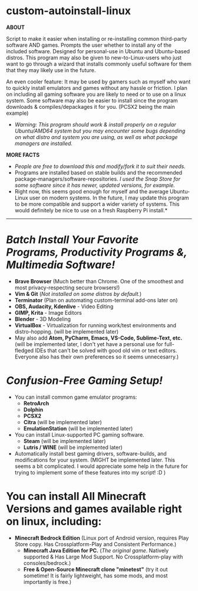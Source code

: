 # custom-autoinstall-linux
**ABOUT**

Script to make it easier when installing or re-installing common third-party software AND games. Prompts the user whether to install any of the included software. Designed for personal-use in Ubuntu and Ubuntu-based distros. This program may also be given to new-to-Linux-users who just want to go through a wizard that installs commonly useful software for them that they may likely use in the future.

An even cooler feature: It may be used by gamers such as myself who want to quickly install emulators and games without any hassle or friction. I plan on including all gaming software you are likely to need or to use on a linux system. Some software may also be easier to install since the program downloads & compiles/depackages it for you. (PCSX2 being the main example)

* *Warning: This program should work & install properly on a regular Ubuntu/AMD64 system but you may encounter some bugs depending on what distro and system you are using, as well as what package managers are installed.*

**MORE FACTS**
* *People are free to download this and modify/fork it to suit their needs.* 
* Programs are installed based on stable builds and the recommended package-managers/software-repositories. *I used the Snap Store for some software since it has newer, updated versions, for example.*
* Right now, this seems good enough for myself and the average Ubuntu-Linux user on modern systems. In the future, I may update this program to be more compatible and support a wider variety of systems. This would definitely be nice to use on a fresh Raspberry Pi install.*
  
---------------------------------------------------

# *Batch Install Your Favorite Programs, Productivity Programs &, Multimedia Software!*
* **Brave Browser** (Much better than Chrome. One of the smoothest and most privacy-respecting secure browsers!)
* **Vim & Git** (*Not installed on some distros by default.*)
* **Terminator** (Plan on automating custom-terminal add-ons later on)
* **OBS, Audacity, Kdenlive** - Video Editing
* **GIMP, Krita** - Image Editors
* **Blender** - 3D Modeling
* **VirtualBox** - Virtualization for running work/test environments and distro-hopping. (will be implemented later)
* May also add **Atom, PyCharm, Emacs, VS-Code, Sublime-Text, etc.** (will be implemented later, I don't yet have a personal use for full-fledged IDEs that can't be solved with good old vim or text editors. Everyone also has their own preferences so it seems unnecesarry.)
# *Confusion-Free Gaming Setup!*
* You can install common game emulator programs: 
  * **RetroArch**
  * **Dolphin**
  * **PCSX2**
  * **Citra** (will be implemented later)
  * **EmulationStation** (will be implemented later)
* You can install Linux-supported PC gaming software.
  * **Steam** (will be implemented later)
  * **Lutris / WINE** (will be implemented later)
*  Automatically install best gaming drivers, software-builds, and modifications for your system. (MIGHT be implemented later. This seems a bit complicated. I would appreciate some help in the future for trying to implement some of these features into my script! :D )
# You can install All Minecraft Versions and games available right on linux, including:
* **Minecraft Bedrock Edition** (Linux port of Android version, requires Play Store copy. Has Crossplatform-Play and Consistent Performance.)
  * **Minecraft Java Edition for PC.** (*The original game*. Natively supported & Has Large Mod Support. No Crossplatform-play with consoles/bedrock.)
  * **Free & Open-Source Minecraft clone "minetest"** (try it out sometime! It is fairly lightweight, has some mods, and most importantly is free.)

